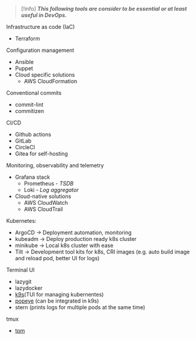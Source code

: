 
> [!info]
> ***This following tools are consider to be essential or at least useful in DevOps.***

Infrastructure as code (IaC)
- Terraform

Configuration management
- Ansible
- Puppet
- Cloud specific solutions
	- AWS CloudFormation

Conventional commits
- commit-lint
- commitizen

CI/CD
- Github actions
- GitLab
- CircleCI
- Gitea for self-hosting

Monitoring, observability and telemetry
- Grafana stack
	- Prometheus - *TSDB*
	- Loki - *Log aggregator*
- Cloud-native solutions
	- AWS CloudWatch
	- AWS CloudTrail

Kubernetes:
- ArgoCD -> Deployment automation, monitoring
- kubeadm -> Deploy production ready k8s cluster
- minikube -> Local k8s cluster with ease
- Tilt -> Development tool kits for k8s, CRI images (e.g. auto build image and reload pod, better UI for logs)

Terminal UI
- lazygit
- lazydocker
- [k9s](https://github.com/derailed/k9s)(TUI for managing kubernentes)
- [popeye](https://github.com/derailed/popeye) (can be integrated in k9s)
- stern (prints logs for multiple pods at the same time)

tmux
- [tpm](https://github.com/tmux-plugins/tpm)
